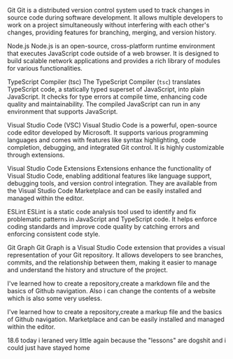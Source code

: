 
 
 
 
 
 
 
 
 Git
Git is a distributed version control system used to track changes in source code
during software development. It allows multiple developers to work on a project
simultaneously without interfering with each other's changes, providing features
for branching, merging, and version history.

 Node.js
Node.js is an open-source, cross-platform runtime environment that executes
JavaScript code outside of a web browser. It is designed to build scalable
network applications and provides a rich library of modules for various
functionalities.

TypeScript Compiler (tsc)
The TypeScript Compiler (`tsc`) translates TypeScript code, a statically
typed superset of JavaScript, into plain JavaScript. It checks for type
errors at compile time, enhancing code quality and maintainability. The
compiled JavaScript can run in any environment that supports JavaScript.

Visual Studio Code (VSC)
Visual Studio Code is a powerful, open-source code editor developed by
Microsoft. It supports various programming languages and comes with
features like syntax highlighting, code completion, debugging, and
integrated Git control. It is highly customizable through extensions.

 Visual Studio Code Extensions
Extensions enhance the functionality of Visual Studio Code, enabling 
additional features like language support, debugging tools, and version 
control integration. They are available from the Visual Studio Code 
Marketplace and can be easily installed and managed within the editor.

 ESLint
ESLint is a static code analysis tool used to identify and fix
problematic patterns in JavaScript and TypeScript code. It helps
enforce coding standards and improve code quality by catching
errors and enforcing consistent code style.

 Git Graph
Git Graph is a Visual Studio Code extension that provides a visual
representation of your Git repository. It allows developers to see
branches, commits, and the relationship between them, making it
easier to manage and understand the history and structure of the project.

I've learned how to create a repository,create a markdown file and the basics of Github navigation.
Also i can change the contents of a website which is also some very useless.


I've learned how to create a repository,create a markup file and the basics of Github navigation.
Marketplace and can be easily installed and managed within the editor.

18.6
today i leraned very little again because the "lessons" are dogshit and i could just have stayed home

